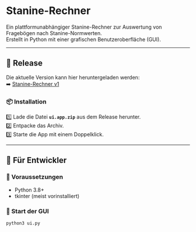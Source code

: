 # Stanine-Rechner

Ein plattformunabhängiger Stanine-Rechner zur Auswertung von Fragebögen nach Stanine-Normwerten.  
Erstellt in Python mit einer grafischen Benutzeroberfläche (GUI).

---

## 🚀 Release

Die aktuelle Version kann hier heruntergeladen werden:  
➡️ [Stanine-Rechner v1](https://github.com/bitmjac/Stanine-Rechner/releases/latest)

### 📦 Installation

1️⃣ Lade die Datei **`ui.app.zip`** aus dem Release herunter.  
2️⃣ Entpacke das Archiv.  
3️⃣ Starte die App mit einem Doppelklick.

---

## 🧪 Für Entwickler

### 🔷 Voraussetzungen

- Python 3.8+
- tkinter (meist vorinstalliert)

### 🔷 Start der GUI

```bash
python3 ui.py
